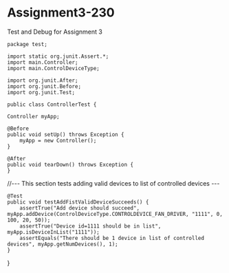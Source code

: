 # Assignment3-230
Test and Debug for Assignment 3

	package test;

	import static org.junit.Assert.*;
	import main.Controller;
	import main.ControlDeviceType;

	import org.junit.After;
	import org.junit.Before;
	import org.junit.Test;

	public class ControllerTest {

	Controller myApp;
	
	@Before
	public void setUp() throws Exception {
		myApp = new Controller();
	}

	@After
	public void tearDown() throws Exception {
	}

	
//--- This section tests adding valid devices to list of controlled devices ---	
	
	@Test
	public void testAddFistValidDeviceSucceeds() {
		assertTrue("Add device should succeed", myApp.addDevice(ControlDeviceType.CONTROLDEVICE_FAN_DRIVER, "1111", 0, 100, 20, 50));
		assertTrue("Device id=1111 should be in list", myApp.isDeviceInList("1111"));
		assertEquals("There should be 1 device in list of controlled devices", myApp.getNumDevices(), 1);
	}


}

